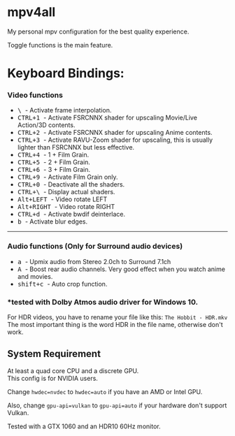 # mpv4all

My personal mpv configuration for the best quality experience.

Toggle functions is the main feature.


# Keyboard Bindings:

### Video functions

- <kbd> \ </kbd> - Activate frame interpolation.
- <kbd> CTRL+1 </kbd> - Activate FSRCNNX shader for upscaling Movie/Live Action/3D contents.
- <kbd> CTRL+2 </kbd> - Activate FSRCNNX shader for upscaling Anime contents.
- <kbd> CTRL+3 </kbd> - Activate RAVU-Zoom shader for upscaling, this is usually lighter than FSRCNNX but less effective.
- <kbd> CTRL+4 </kbd> - 1 + Film Grain.
- <kbd> CTRL+5 </kbd> - 2 + Film Grain.
- <kbd> CTRL+6 </kbd> - 3 + Film Grain.
- <kbd> CTRL+9 </kbd> - Activate Film Grain only.
- <kbd> CTRL+0 </kbd> - Deactivate all the shaders.
- <kbd> CTRL+\ </kbd> - Display actual shaders.
- <kbd> Alt+LEFT </kbd> -  Video rotate LEFT
- <kbd> Alt+RIGHT </kbd> - Video rotate RIGHT
- <kbd> CTRL+d </kbd> - Activate bwdif deinterlace.
- <kbd> b </kbd> - Activate blur edges.

______________________________________________________

### Audio functions (Only for Surround audio devices)

- <kbd> a </kbd> - Upmix audio from Stereo 2.0ch to Surround 7.1ch
- <kbd> A </kbd> - Boost rear audio channels. Very good effect when you watch anime and movies.
- <kbd> shift+c </kbd> - Auto crop function.

### *tested with Dolby Atmos audio driver for Windows 10. 

For HDR videos, you have to rename your file like this: `The Hobbit - HDR.mkv` 
The most important thing is the word HDR in the file name, otherwise don't work.






## System Requirement
At least a quad core CPU and a discrete GPU.  
This config is for NVIDIA users.

Change `hwdec=nvdec` to `hwdec=auto` if you have an AMD or Intel GPU.

Also, change `gpu-api=vulkan` to `gpu-api=auto` if your hardware don't support Vulkan.


Tested with a GTX 1060 and an HDR10 60Hz monitor. 
